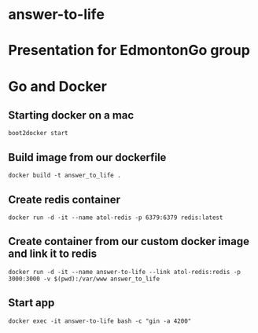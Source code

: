 # answer-to-life
Presentation for EdmontonGo group
=======
# Go and Docker

## Starting docker on a mac
```
boot2docker start
```

## Build image from our dockerfile
```
docker build -t answer_to_life .
```

## Create redis container
```
docker run -d -it --name atol-redis -p 6379:6379 redis:latest
```

## Create container from our custom docker image and link it to redis
```
docker run -d -it --name answer-to-life --link atol-redis:redis -p 3000:3000 -v $(pwd):/var/www answer_to_life
```

## Start app
```
docker exec -it answer-to-life bash -c "gin -a 4200"
```